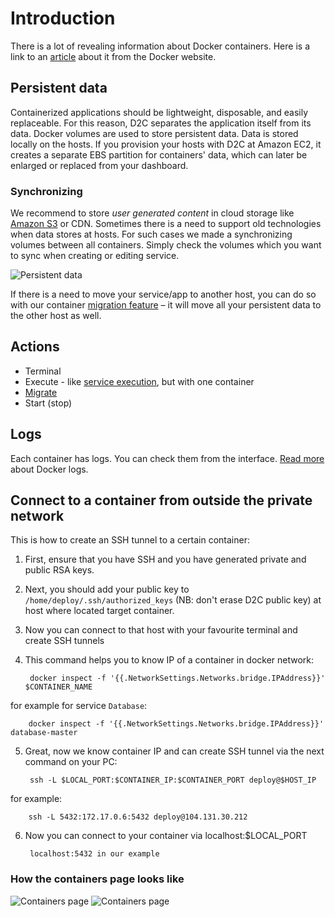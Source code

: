 # Introduction

There is a lot of revealing information about Docker containers. Here is a link to an [article](https://www.docker.com/what-container) about it from the Docker website.

## Persistent data

Containerized applications should be lightweight, disposable, and easily replaceable. For this reason, D2C separates the application itself from its data. Docker volumes are used to store persistent data. Data is stored locally on the hosts. If you provision your hosts with D2C at Amazon EC2, it creates a separate EBS partition for containers' data, which can later be enlarged or replaced from your dashboard.

### Synchronizing

We recommend to store _user generated content_ in cloud storage like [Amazon S3](https://aws.amazon.com/s3/) or CDN. Sometimes there is a need to support old technologies when data stores at hosts. For such cases we made a synchronizing volumes between all containers. Simply check the volumes which you want to sync when creating or editing service.

![Persistent data](../img/persistent_data.png)

If there is a need to move your service/app to another host, you can do so with our container [migration feature](/platform/migration/) – it will move all your persistent data to the other host as well.

## Actions

- Terminal
- Execute - like [service execution](/getting-started/services/#actions), but with one container
- [Migrate](/platform/migration/)
- Start (stop)

## Logs

<!--нужно больше инфы (спросить у Паши)-->

Each container has logs. You can check them from the interface. [Read more](https://docs.docker.com/engine/admin/logging/view_container_logs/) about Docker logs.

## Connect to a container from outside the private network

This is how to create an SSH tunnel to a certain container:

1. First, ensure that you have SSH and you have generated private and public RSA keys.
2. Next, you should add your public key to `/home/deploy/.ssh/authorized_keys` (NB: don't erase D2C public key) at host where located target container.
3. Now you can connect to that host with your favourite  terminal and create SSH tunnels
4. This command helps you to know IP of a container in docker network:

        docker inspect -f '{{.NetworkSettings.Networks.bridge.IPAddress}}' $CONTAINER_NAME
for example for service `Database`:

        docker inspect -f '{{.NetworkSettings.Networks.bridge.IPAddress}}' database-master

5. Great, now we know container IP and can create SSH tunnel via the next command on your PC:

        ssh -L $LOCAL_PORT:$CONTAINER_IP:$CONTAINER_PORT deploy@$HOST_IP
for example:

        ssh -L 5432:172.17.0.6:5432 deploy@104.131.30.212

6. Now you can connect to your container via localhost:$LOCAL_PORT

        localhost:5432 in our example

### How the containers page looks like

![Containers page](../img/containers.png)
![Containers page](../img/containers_logs.png)
